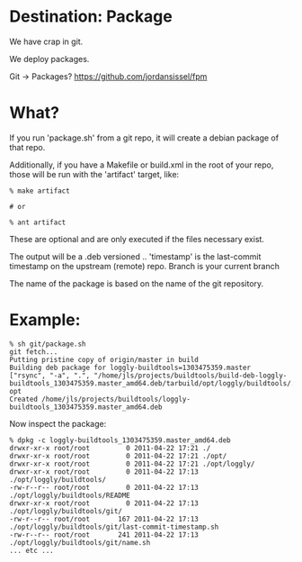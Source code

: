 # Destination: Package

We have crap in git.

We deploy packages.

Git -> Packages? <https://github.com/jordansissel/fpm>

# What?

If you run 'package.sh' from a git repo, it will create a debian package of
that repo.

Additionally, if you have a Makefile or build.xml in the root of your repo,
those will be run with the 'artifact' target, like:

    % make artifact

    # or
    
    % ant artifact

These are optional and are only executed if the files necessary exist.

The output will be a .deb versioned <timestamp>.<branch>. 'timestamp' is the
last-commit timestamp on the upstream (remote) repo. Branch is your current branch

The name of the package is based on the name of the git repository.

# Example:

    % sh git/package.sh           
    git fetch...
    Putting pristine copy of origin/master in build
    Building deb package for loggly-buildtools=1303475359.master
    ["rsync", "-a", ".", "/home/jls/projects/buildtools/build-deb-loggly-buildtools_1303475359.master_amd64.deb/tarbuild/opt/loggly/buildtools/."]
    opt
    Created /home/jls/projects/buildtools/loggly-buildtools_1303475359.master_amd64.deb

    
Now inspect the package:

    % dpkg -c loggly-buildtools_1303475359.master_amd64.deb
    drwxr-xr-x root/root         0 2011-04-22 17:21 ./
    drwxr-xr-x root/root         0 2011-04-22 17:21 ./opt/
    drwxr-xr-x root/root         0 2011-04-22 17:21 ./opt/loggly/
    drwxr-xr-x root/root         0 2011-04-22 17:13 ./opt/loggly/buildtools/
    -rw-r--r-- root/root         0 2011-04-22 17:13 ./opt/loggly/buildtools/README
    drwxr-xr-x root/root         0 2011-04-22 17:13 ./opt/loggly/buildtools/git/
    -rw-r--r-- root/root       167 2011-04-22 17:13 ./opt/loggly/buildtools/git/last-commit-timestamp.sh
    -rw-r--r-- root/root       241 2011-04-22 17:13 ./opt/loggly/buildtools/git/name.sh
    ... etc ...

